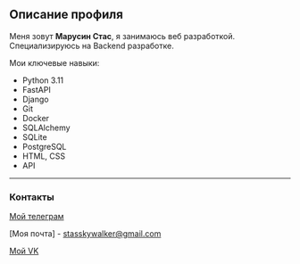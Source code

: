 ## Описание профиля
Меня зовут **Марусин Стас**, я занимаюсь веб разработкой. Специализируюсь на Backend разработке.

Мои ключевые навыки:
  * Python 3.11
  * FastAPI
  * Django
  * Git
  * Docker
  * SQLAlchemy
  * SQLite
  * PostgreSQL
  * HTML, CSS
  * API

---
### Контакты
[Мой телеграм](https://t.me/stmarusin)

[Моя почта] - stasskywalker@gmail.com

[Мой VK](https://vk.com/stanislav_marusin)

